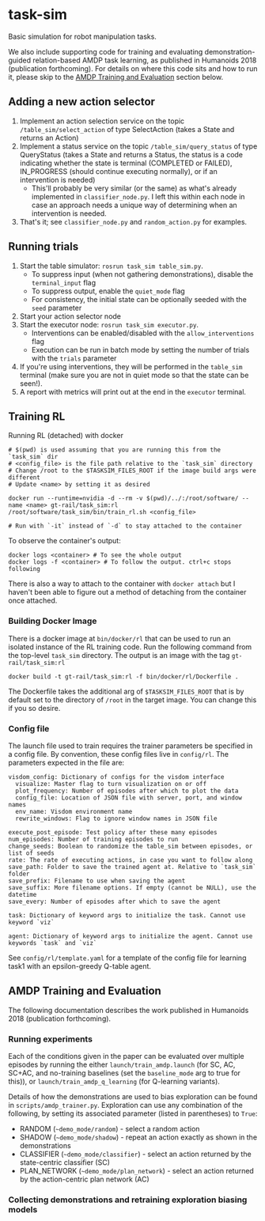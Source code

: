 # task-sim
Basic simulation for robot manipulation tasks.

We also include supporting code for training and evaluating demonstration-guided relation-based AMDP task learning, as published in Humanoids 2018 (publication forthcoming).  For details on where this code sits and how to run it, please skip to the [AMDP Training and Evaluation](#amdp-training-and-evaluation) section below.

## Adding a new action selector
1. Implement an action selection service on the topic `/table_sim/select_action` of type SelectAction (takes a State and returns an Action)
1. Implement a status service on the topic `/table_sim/query_status` of type QueryStatus (takes a State and returns a Status, the status is a code indicating whether the state is terminal (COMPLETED or FAILED), IN_PROGRESS (should continue executing normally), or if an intervention is needed)
   * This'll probably be very similar (or the same) as what's already implemented in `classifier_node.py`.  I left this within each node in case an approach needs a unique way of determining when an intervention is needed.
1. That's it; see `classifier_node.py` and `random_action.py` for examples.

## Running trials
1. Start the table simulator: `rosrun task_sim table_sim.py`.
   * To suppress input (when not gathering demonstrations), disable the `terminal_input` flag
   * To suppress output, enable the `quiet_mode` flag
   * For consistency, the initial state can be optionally seeded with the `seed` parameter
1. Start your action selector node
1. Start the executor node: `rosrun task_sim executor.py`.
   * Interventions can be enabled/disabled with the `allow_interventions` flag
   * Execution can be run in batch mode by setting the number of trials with the `trials` parameter
1. If you're using interventions, they will be performed in the `table_sim` terminal (make sure you are not in quiet mode so that the state can be seen!).
1. A report with metrics will print out at the end in the `executor` terminal.

## Training RL

Running RL (detached) with docker

```
# $(pwd) is used assuming that you are running this from the `task_sim` dir
# <config_file> is the file path relative to the `task_sim` directory
# Change /root to the $TASKSIM_FILES_ROOT if the image build args were different
# Update <name> by setting it as desired

docker run --runtime=nvidia -d --rm -v $(pwd)/../:/root/software/ --name <name> gt-rail/task_sim:rl /root/software/task_sim/bin/train_rl.sh <config_file>

# Run with `-it` instead of `-d` to stay attached to the container
```

To observe the container's output:

```
docker logs <container> # To see the whole output
docker logs -f <container> # To follow the output. ctrl+c stops following
```

There is also a way to attach to the container with `docker attach` but I haven't been able to figure out a method of detaching from the container once attached.

### Building Docker Image

There is a docker image at `bin/docker/rl` that can be used to run an isolated instance of the RL training code. Run the following command from the top-level `task_sim` directory. The output is an image with the tag `gt-rail/task_sim:rl`

```
docker build -t gt-rail/task_sim:rl -f bin/docker/rl/Dockerfile .
```

The Dockerfile takes the additional arg of `$TASKSIM_FILES_ROOT` that is by default set to the directory of `/root` in the target image. You can change this if you so desire.

### Config file

The launch file used to train requires the trainer parameters be specified in a config file. By convention, these config files live in `config/rl`. The parameters expected in the file are:

```
visdom_config: Dictionary of configs for the visdom interface
  visualize: Master flag to turn visualization on or off
  plot_frequency: Number of episodes after which to plot the data
  config_file: Location of JSON file with server, port, and window names
  env_name: Visdom environment name
  rewrite_windows: Flag to ignore window names in JSON file

execute_post_episode: Test policy after these many episodes
num_episodes: Number of training episodes to run
change_seeds: Boolean to randomize the table_sim between episodes, or list of seeds
rate: The rate of executing actions, in case you want to follow along
save_path: Folder to save the trained agent at. Relative to `task_sim` folder
save_prefix: Filename to use when saving the agent
save_suffix: More filename options. If empty (cannot be NULL), use the datetime
save_every: Number of episodes after which to save the agent

task: Dictionary of keyword args to initialize the task. Cannot use keyword `viz`

agent: Dictionary of keyword args to initialize the agent. Cannot use keywords `task` and `viz`
```

See `config/rl/template.yaml` for a template of the config file for learning task1 with an epsilon-greedy Q-table agent.


## AMDP Training and Evaluation
The following documentation describes the work published in Humanoids 2018 (publication forthcoming).

### Running experiments
Each of the conditions given in the paper can be evaluated over multiple episodes by running the either `launch/train_amdp.launch` (for SC, AC, SC+AC, and no-training baselines (set the `baseline_mode` arg to true for this)), or `launch/train_amdp_q_learning` (for Q-learning variants).

Details of how the demonstrations are used to bias exploration can be found in `scripts/amdp_trainer.py`.  Exploration can use any combination of the following, by setting its associated parameter (listed in parentheses) to `True`:  
 * RANDOM (`~demo_mode/random`) - select a random action
 * SHADOW (`~demo_mode/shadow`) - repeat an action exactly as shown in the demonstrations
 * CLASSIFIER (`~demo_mode/classifier`) - select an action returned by the state-centric classifier (SC)
 * PLAN_NETWORK (`~demo_mode/plan_network`) - select an action returned by the action-centric plan network (AC)

### Collecting demonstrations and retraining exploration biasing models

